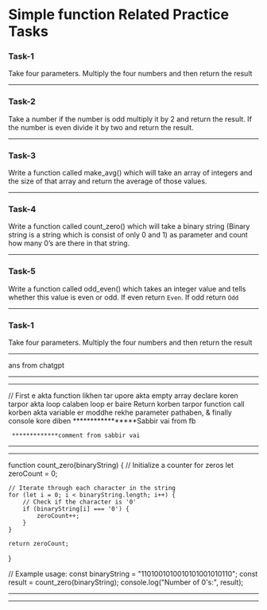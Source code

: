 # Simple function Related Practice Tasks

### Task-1  
Take four parameters. Multiply the four numbers and then return the result 

---

### Task-2
Take a number if the number is odd multiply it by 2 and return the result. If the number is even divide it by two and return the result.

---

### Task-3
Write a function called make_avg() which will take an array of integers and the size of that array and return the average of those values.

---

### Task-4  
Write a function called count_zero() which will take a binary string (Binary string is a string which is consist of only 0 and 1) as parameter and count how many 0’s are there in that string.

---

### Task-5 
Write a function called odd_even() which takes an integer value and tells whether this value is even or odd. If even return `Even`. If odd return `Odd`

*******************************************************************************
### Task-1  
Take four parameters. Multiply the four numbers and then return the result 
*********************************************************************************

ans from chatgpt
****************************************************************

***********************************************************************
// First e akta function likhen tar upore akta empty array declare koren tarpor akta loop calaben loop er baire Return korben tarpor function call korben akta variable er moddhe rekhe parameter pathaben,  & finally console kore diben *****************Sabbir vai from fb

     *************comment from sabbir vai
 
*****************************************************************************************************

*****************************************************************************************************

function count_zero(binaryString) {
    // Initialize a counter for zeros
    let zeroCount = 0;

    // Iterate through each character in the string
    for (let i = 0; i < binaryString.length; i++) {
        // Check if the character is '0'
        if (binaryString[i] === '0') {
            zeroCount++;
        }
    }

    return zeroCount;
}

// Example usage:
const binaryString = "1101001010010101001010110";
const result = count_zero(binaryString);
console.log("Number of 0's:", result);

******************************************************************************************************

*****************************************************************************************************